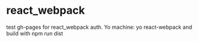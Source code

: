 # react_webpack
test gh-pages for react_webpack auth. Yo machine: yo react-webpack and build with npm run dist

